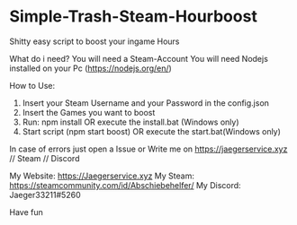 # Simple-Trash-Steam-Hourboost
Shitty easy script to boost your ingame Hours

What do i need?
You will need a Steam-Account
You will need Nodejs installed on your Pc (https://nodejs.org/en/)


How to Use:
1. Insert your Steam Username and your Password in the config.json
2. Insert the Games you want to boost
3. Run: npm install OR execute the install.bat (Windows only)
4. Start script (npm start boost) OR execute the start.bat(Windows only)


In case of errors just open a Issue or Write me on https://jaegerservice.xyz // Steam // Discord



My Website: https://Jaegerservice.xyz
My Steam: https://steamcommunity.com/id/Abschiebehelfer/
My Discord: Jaeger33211#5260



Have fun
